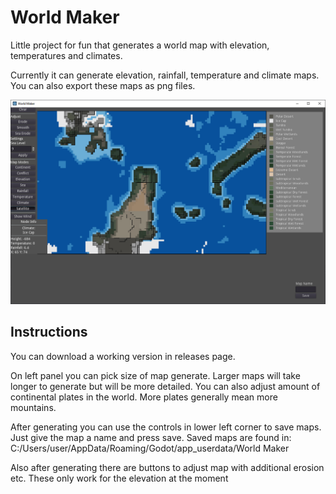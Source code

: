 # World Maker
Little project for fun that generates a world map with elevation, temperatures and climates.  

Currently it can generate elevation, rainfall, temperature and climate maps. You can also export these maps as png files.

![Screenshot](/Screenshots/screen1.png?raw=true "Screenshot")

## Instructions

You can download a working version in releases page.

On left panel you can pick size of map generate. Larger maps will take longer to generate but will be more detailed. You can also adjust amount of continental plates in the world. More plates generally mean more mountains. 

After generating you can use the controls in lower left corner to save maps. Just give the map a name and press save. Saved maps are found in: C:/Users/user/AppData/Roaming/Godot/app_userdata/World Maker

Also after generating there are buttons to adjust map with additional erosion etc. These only work for the elevation at the moment